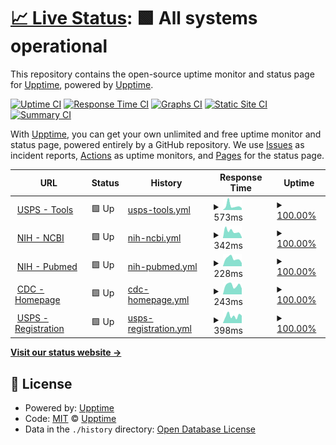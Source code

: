 # [📈 Live Status](https://dotgov-dev.github.io): <!--live status--> **🟩 All systems operational**

This repository contains the open-source uptime monitor and status page for [Upptime](https://upptime.js.org), powered by [Upptime](https://github.com/upptime/upptime).

[![Uptime CI](https://github.com/DotGov-Dev/govuptime/workflows/Uptime%20CI/badge.svg)](https://github.com/DotGov-Dev/govuptime/actions?query=workflow%3A%22Uptime+CI%22)
[![Response Time CI](https://github.com/DotGov-Dev/govuptime/workflows/Response%20Time%20CI/badge.svg)](https://github.com/DotGov-Dev/govuptime/actions?query=workflow%3A%22Response+Time+CI%22)
[![Graphs CI](https://github.com/DotGov-Dev/govuptime/workflows/Graphs%20CI/badge.svg)](https://github.com/DotGov-Dev/govuptime/actions?query=workflow%3A%22Graphs+CI%22)
[![Static Site CI](https://github.com/DotGov-Dev/govuptime/workflows/Static%20Site%20CI/badge.svg)](https://github.com/DotGov-Dev/govuptime/actions?query=workflow%3A%22Static+Site+CI%22)
[![Summary CI](https://github.com/DotGov-Dev/govuptime/workflows/Summary%20CI/badge.svg)](https://github.com/DotGov-Dev/govuptime/actions?query=workflow%3A%22Summary+CI%22)

With [Upptime](https://upptime.js.org), you can get your own unlimited and free uptime monitor and status page, powered entirely by a GitHub repository. We use [Issues](https://github.com/upptime/upptime/issues) as incident reports, [Actions](https://github.com/DotGov-Dev/govuptime/actions) as uptime monitors, and [Pages](https://dotgov-dev.github.io) for the status page.

<!--start: status pages-->
<!-- This summary is generated by Upptime (https://github.com/upptime/upptime) -->
<!-- Do not edit this manually, your changes will be overwritten -->
<!-- prettier-ignore -->
| URL | Status | History | Response Time | Uptime |
| --- | ------ | ------- | ------------- | ------ |
| <img alt="" src="https://icons.duckduckgo.com/ip3/tools.usps.com.ico" height="13"> [USPS - Tools](https://tools.usps.com) | 🟩 Up | [usps-tools.yml](https://github.com/DotGov-Dev/govuptime/commits/HEAD/history/usps-tools.yml) | <details><summary><img alt="Response time graph" src="./graphs/usps-tools/response-time-week.png" height="20"> 573ms</summary><br><a href="https://DotGov-Dev.github.io/govuptime/history/usps-tools"><img alt="Response time 577" src="https://img.shields.io/endpoint?url=https%3A%2F%2Fraw.githubusercontent.com%2FDotGov-Dev%2Fgovuptime%2FHEAD%2Fapi%2Fusps-tools%2Fresponse-time.json"></a><br><a href="https://DotGov-Dev.github.io/govuptime/history/usps-tools"><img alt="24-hour response time 260" src="https://img.shields.io/endpoint?url=https%3A%2F%2Fraw.githubusercontent.com%2FDotGov-Dev%2Fgovuptime%2FHEAD%2Fapi%2Fusps-tools%2Fresponse-time-day.json"></a><br><a href="https://DotGov-Dev.github.io/govuptime/history/usps-tools"><img alt="7-day response time 573" src="https://img.shields.io/endpoint?url=https%3A%2F%2Fraw.githubusercontent.com%2FDotGov-Dev%2Fgovuptime%2FHEAD%2Fapi%2Fusps-tools%2Fresponse-time-week.json"></a><br><a href="https://DotGov-Dev.github.io/govuptime/history/usps-tools"><img alt="30-day response time 380" src="https://img.shields.io/endpoint?url=https%3A%2F%2Fraw.githubusercontent.com%2FDotGov-Dev%2Fgovuptime%2FHEAD%2Fapi%2Fusps-tools%2Fresponse-time-month.json"></a><br><a href="https://DotGov-Dev.github.io/govuptime/history/usps-tools"><img alt="1-year response time 577" src="https://img.shields.io/endpoint?url=https%3A%2F%2Fraw.githubusercontent.com%2FDotGov-Dev%2Fgovuptime%2FHEAD%2Fapi%2Fusps-tools%2Fresponse-time-year.json"></a></details> | <details><summary><a href="https://DotGov-Dev.github.io/govuptime/history/usps-tools">100.00%</a></summary><a href="https://DotGov-Dev.github.io/govuptime/history/usps-tools"><img alt="All-time uptime 99.96%" src="https://img.shields.io/endpoint?url=https%3A%2F%2Fraw.githubusercontent.com%2FDotGov-Dev%2Fgovuptime%2FHEAD%2Fapi%2Fusps-tools%2Fuptime.json"></a><br><a href="https://DotGov-Dev.github.io/govuptime/history/usps-tools"><img alt="24-hour uptime 100.00%" src="https://img.shields.io/endpoint?url=https%3A%2F%2Fraw.githubusercontent.com%2FDotGov-Dev%2Fgovuptime%2FHEAD%2Fapi%2Fusps-tools%2Fuptime-day.json"></a><br><a href="https://DotGov-Dev.github.io/govuptime/history/usps-tools"><img alt="7-day uptime 100.00%" src="https://img.shields.io/endpoint?url=https%3A%2F%2Fraw.githubusercontent.com%2FDotGov-Dev%2Fgovuptime%2FHEAD%2Fapi%2Fusps-tools%2Fuptime-week.json"></a><br><a href="https://DotGov-Dev.github.io/govuptime/history/usps-tools"><img alt="30-day uptime 100.00%" src="https://img.shields.io/endpoint?url=https%3A%2F%2Fraw.githubusercontent.com%2FDotGov-Dev%2Fgovuptime%2FHEAD%2Fapi%2Fusps-tools%2Fuptime-month.json"></a><br><a href="https://DotGov-Dev.github.io/govuptime/history/usps-tools"><img alt="1-year uptime 99.96%" src="https://img.shields.io/endpoint?url=https%3A%2F%2Fraw.githubusercontent.com%2FDotGov-Dev%2Fgovuptime%2FHEAD%2Fapi%2Fusps-tools%2Fuptime-year.json"></a></details>
| <img alt="" src="https://icons.duckduckgo.com/ip3/ncbi.nlm.nih.gov.ico" height="13"> [NIH - NCBI](https://ncbi.nlm.nih.gov) | 🟩 Up | [nih-ncbi.yml](https://github.com/DotGov-Dev/govuptime/commits/HEAD/history/nih-ncbi.yml) | <details><summary><img alt="Response time graph" src="./graphs/nih-ncbi/response-time-week.png" height="20"> 342ms</summary><br><a href="https://DotGov-Dev.github.io/govuptime/history/nih-ncbi"><img alt="Response time 295" src="https://img.shields.io/endpoint?url=https%3A%2F%2Fraw.githubusercontent.com%2FDotGov-Dev%2Fgovuptime%2FHEAD%2Fapi%2Fnih-ncbi%2Fresponse-time.json"></a><br><a href="https://DotGov-Dev.github.io/govuptime/history/nih-ncbi"><img alt="24-hour response time 45" src="https://img.shields.io/endpoint?url=https%3A%2F%2Fraw.githubusercontent.com%2FDotGov-Dev%2Fgovuptime%2FHEAD%2Fapi%2Fnih-ncbi%2Fresponse-time-day.json"></a><br><a href="https://DotGov-Dev.github.io/govuptime/history/nih-ncbi"><img alt="7-day response time 342" src="https://img.shields.io/endpoint?url=https%3A%2F%2Fraw.githubusercontent.com%2FDotGov-Dev%2Fgovuptime%2FHEAD%2Fapi%2Fnih-ncbi%2Fresponse-time-week.json"></a><br><a href="https://DotGov-Dev.github.io/govuptime/history/nih-ncbi"><img alt="30-day response time 316" src="https://img.shields.io/endpoint?url=https%3A%2F%2Fraw.githubusercontent.com%2FDotGov-Dev%2Fgovuptime%2FHEAD%2Fapi%2Fnih-ncbi%2Fresponse-time-month.json"></a><br><a href="https://DotGov-Dev.github.io/govuptime/history/nih-ncbi"><img alt="1-year response time 295" src="https://img.shields.io/endpoint?url=https%3A%2F%2Fraw.githubusercontent.com%2FDotGov-Dev%2Fgovuptime%2FHEAD%2Fapi%2Fnih-ncbi%2Fresponse-time-year.json"></a></details> | <details><summary><a href="https://DotGov-Dev.github.io/govuptime/history/nih-ncbi">100.00%</a></summary><a href="https://DotGov-Dev.github.io/govuptime/history/nih-ncbi"><img alt="All-time uptime 99.96%" src="https://img.shields.io/endpoint?url=https%3A%2F%2Fraw.githubusercontent.com%2FDotGov-Dev%2Fgovuptime%2FHEAD%2Fapi%2Fnih-ncbi%2Fuptime.json"></a><br><a href="https://DotGov-Dev.github.io/govuptime/history/nih-ncbi"><img alt="24-hour uptime 100.00%" src="https://img.shields.io/endpoint?url=https%3A%2F%2Fraw.githubusercontent.com%2FDotGov-Dev%2Fgovuptime%2FHEAD%2Fapi%2Fnih-ncbi%2Fuptime-day.json"></a><br><a href="https://DotGov-Dev.github.io/govuptime/history/nih-ncbi"><img alt="7-day uptime 100.00%" src="https://img.shields.io/endpoint?url=https%3A%2F%2Fraw.githubusercontent.com%2FDotGov-Dev%2Fgovuptime%2FHEAD%2Fapi%2Fnih-ncbi%2Fuptime-week.json"></a><br><a href="https://DotGov-Dev.github.io/govuptime/history/nih-ncbi"><img alt="30-day uptime 99.96%" src="https://img.shields.io/endpoint?url=https%3A%2F%2Fraw.githubusercontent.com%2FDotGov-Dev%2Fgovuptime%2FHEAD%2Fapi%2Fnih-ncbi%2Fuptime-month.json"></a><br><a href="https://DotGov-Dev.github.io/govuptime/history/nih-ncbi"><img alt="1-year uptime 99.96%" src="https://img.shields.io/endpoint?url=https%3A%2F%2Fraw.githubusercontent.com%2FDotGov-Dev%2Fgovuptime%2FHEAD%2Fapi%2Fnih-ncbi%2Fuptime-year.json"></a></details>
| <img alt="" src="https://icons.duckduckgo.com/ip3/pubmed.ncbi.nlm.nih.gov.ico" height="13"> [NIH - Pubmed](https://pubmed.ncbi.nlm.nih.gov/) | 🟩 Up | [nih-pubmed.yml](https://github.com/DotGov-Dev/govuptime/commits/HEAD/history/nih-pubmed.yml) | <details><summary><img alt="Response time graph" src="./graphs/nih-pubmed/response-time-week.png" height="20"> 228ms</summary><br><a href="https://DotGov-Dev.github.io/govuptime/history/nih-pubmed"><img alt="Response time 241" src="https://img.shields.io/endpoint?url=https%3A%2F%2Fraw.githubusercontent.com%2FDotGov-Dev%2Fgovuptime%2FHEAD%2Fapi%2Fnih-pubmed%2Fresponse-time.json"></a><br><a href="https://DotGov-Dev.github.io/govuptime/history/nih-pubmed"><img alt="24-hour response time 97" src="https://img.shields.io/endpoint?url=https%3A%2F%2Fraw.githubusercontent.com%2FDotGov-Dev%2Fgovuptime%2FHEAD%2Fapi%2Fnih-pubmed%2Fresponse-time-day.json"></a><br><a href="https://DotGov-Dev.github.io/govuptime/history/nih-pubmed"><img alt="7-day response time 228" src="https://img.shields.io/endpoint?url=https%3A%2F%2Fraw.githubusercontent.com%2FDotGov-Dev%2Fgovuptime%2FHEAD%2Fapi%2Fnih-pubmed%2Fresponse-time-week.json"></a><br><a href="https://DotGov-Dev.github.io/govuptime/history/nih-pubmed"><img alt="30-day response time 210" src="https://img.shields.io/endpoint?url=https%3A%2F%2Fraw.githubusercontent.com%2FDotGov-Dev%2Fgovuptime%2FHEAD%2Fapi%2Fnih-pubmed%2Fresponse-time-month.json"></a><br><a href="https://DotGov-Dev.github.io/govuptime/history/nih-pubmed"><img alt="1-year response time 241" src="https://img.shields.io/endpoint?url=https%3A%2F%2Fraw.githubusercontent.com%2FDotGov-Dev%2Fgovuptime%2FHEAD%2Fapi%2Fnih-pubmed%2Fresponse-time-year.json"></a></details> | <details><summary><a href="https://DotGov-Dev.github.io/govuptime/history/nih-pubmed">100.00%</a></summary><a href="https://DotGov-Dev.github.io/govuptime/history/nih-pubmed"><img alt="All-time uptime 99.97%" src="https://img.shields.io/endpoint?url=https%3A%2F%2Fraw.githubusercontent.com%2FDotGov-Dev%2Fgovuptime%2FHEAD%2Fapi%2Fnih-pubmed%2Fuptime.json"></a><br><a href="https://DotGov-Dev.github.io/govuptime/history/nih-pubmed"><img alt="24-hour uptime 100.00%" src="https://img.shields.io/endpoint?url=https%3A%2F%2Fraw.githubusercontent.com%2FDotGov-Dev%2Fgovuptime%2FHEAD%2Fapi%2Fnih-pubmed%2Fuptime-day.json"></a><br><a href="https://DotGov-Dev.github.io/govuptime/history/nih-pubmed"><img alt="7-day uptime 100.00%" src="https://img.shields.io/endpoint?url=https%3A%2F%2Fraw.githubusercontent.com%2FDotGov-Dev%2Fgovuptime%2FHEAD%2Fapi%2Fnih-pubmed%2Fuptime-week.json"></a><br><a href="https://DotGov-Dev.github.io/govuptime/history/nih-pubmed"><img alt="30-day uptime 100.00%" src="https://img.shields.io/endpoint?url=https%3A%2F%2Fraw.githubusercontent.com%2FDotGov-Dev%2Fgovuptime%2FHEAD%2Fapi%2Fnih-pubmed%2Fuptime-month.json"></a><br><a href="https://DotGov-Dev.github.io/govuptime/history/nih-pubmed"><img alt="1-year uptime 99.97%" src="https://img.shields.io/endpoint?url=https%3A%2F%2Fraw.githubusercontent.com%2FDotGov-Dev%2Fgovuptime%2FHEAD%2Fapi%2Fnih-pubmed%2Fuptime-year.json"></a></details>
| <img alt="" src="https://icons.duckduckgo.com/ip3/www.cdc.gov.ico" height="13"> [CDC - Homepage](https://www.cdc.gov/) | 🟩 Up | [cdc-homepage.yml](https://github.com/DotGov-Dev/govuptime/commits/HEAD/history/cdc-homepage.yml) | <details><summary><img alt="Response time graph" src="./graphs/cdc-homepage/response-time-week.png" height="20"> 243ms</summary><br><a href="https://DotGov-Dev.github.io/govuptime/history/cdc-homepage"><img alt="Response time 436" src="https://img.shields.io/endpoint?url=https%3A%2F%2Fraw.githubusercontent.com%2FDotGov-Dev%2Fgovuptime%2FHEAD%2Fapi%2Fcdc-homepage%2Fresponse-time.json"></a><br><a href="https://DotGov-Dev.github.io/govuptime/history/cdc-homepage"><img alt="24-hour response time 159" src="https://img.shields.io/endpoint?url=https%3A%2F%2Fraw.githubusercontent.com%2FDotGov-Dev%2Fgovuptime%2FHEAD%2Fapi%2Fcdc-homepage%2Fresponse-time-day.json"></a><br><a href="https://DotGov-Dev.github.io/govuptime/history/cdc-homepage"><img alt="7-day response time 243" src="https://img.shields.io/endpoint?url=https%3A%2F%2Fraw.githubusercontent.com%2FDotGov-Dev%2Fgovuptime%2FHEAD%2Fapi%2Fcdc-homepage%2Fresponse-time-week.json"></a><br><a href="https://DotGov-Dev.github.io/govuptime/history/cdc-homepage"><img alt="30-day response time 432" src="https://img.shields.io/endpoint?url=https%3A%2F%2Fraw.githubusercontent.com%2FDotGov-Dev%2Fgovuptime%2FHEAD%2Fapi%2Fcdc-homepage%2Fresponse-time-month.json"></a><br><a href="https://DotGov-Dev.github.io/govuptime/history/cdc-homepage"><img alt="1-year response time 436" src="https://img.shields.io/endpoint?url=https%3A%2F%2Fraw.githubusercontent.com%2FDotGov-Dev%2Fgovuptime%2FHEAD%2Fapi%2Fcdc-homepage%2Fresponse-time-year.json"></a></details> | <details><summary><a href="https://DotGov-Dev.github.io/govuptime/history/cdc-homepage">100.00%</a></summary><a href="https://DotGov-Dev.github.io/govuptime/history/cdc-homepage"><img alt="All-time uptime 99.98%" src="https://img.shields.io/endpoint?url=https%3A%2F%2Fraw.githubusercontent.com%2FDotGov-Dev%2Fgovuptime%2FHEAD%2Fapi%2Fcdc-homepage%2Fuptime.json"></a><br><a href="https://DotGov-Dev.github.io/govuptime/history/cdc-homepage"><img alt="24-hour uptime 100.00%" src="https://img.shields.io/endpoint?url=https%3A%2F%2Fraw.githubusercontent.com%2FDotGov-Dev%2Fgovuptime%2FHEAD%2Fapi%2Fcdc-homepage%2Fuptime-day.json"></a><br><a href="https://DotGov-Dev.github.io/govuptime/history/cdc-homepage"><img alt="7-day uptime 100.00%" src="https://img.shields.io/endpoint?url=https%3A%2F%2Fraw.githubusercontent.com%2FDotGov-Dev%2Fgovuptime%2FHEAD%2Fapi%2Fcdc-homepage%2Fuptime-week.json"></a><br><a href="https://DotGov-Dev.github.io/govuptime/history/cdc-homepage"><img alt="30-day uptime 100.00%" src="https://img.shields.io/endpoint?url=https%3A%2F%2Fraw.githubusercontent.com%2FDotGov-Dev%2Fgovuptime%2FHEAD%2Fapi%2Fcdc-homepage%2Fuptime-month.json"></a><br><a href="https://DotGov-Dev.github.io/govuptime/history/cdc-homepage"><img alt="1-year uptime 99.98%" src="https://img.shields.io/endpoint?url=https%3A%2F%2Fraw.githubusercontent.com%2FDotGov-Dev%2Fgovuptime%2FHEAD%2Fapi%2Fcdc-homepage%2Fuptime-year.json"></a></details>
| <img alt="" src="https://icons.duckduckgo.com/ip3/reg.usps.com.ico" height="13"> [USPS - Registration](https://reg.usps.com/) | 🟩 Up | [usps-registration.yml](https://github.com/DotGov-Dev/govuptime/commits/HEAD/history/usps-registration.yml) | <details><summary><img alt="Response time graph" src="./graphs/usps-registration/response-time-week.png" height="20"> 398ms</summary><br><a href="https://DotGov-Dev.github.io/govuptime/history/usps-registration"><img alt="Response time 273" src="https://img.shields.io/endpoint?url=https%3A%2F%2Fraw.githubusercontent.com%2FDotGov-Dev%2Fgovuptime%2FHEAD%2Fapi%2Fusps-registration%2Fresponse-time.json"></a><br><a href="https://DotGov-Dev.github.io/govuptime/history/usps-registration"><img alt="24-hour response time 410" src="https://img.shields.io/endpoint?url=https%3A%2F%2Fraw.githubusercontent.com%2FDotGov-Dev%2Fgovuptime%2FHEAD%2Fapi%2Fusps-registration%2Fresponse-time-day.json"></a><br><a href="https://DotGov-Dev.github.io/govuptime/history/usps-registration"><img alt="7-day response time 398" src="https://img.shields.io/endpoint?url=https%3A%2F%2Fraw.githubusercontent.com%2FDotGov-Dev%2Fgovuptime%2FHEAD%2Fapi%2Fusps-registration%2Fresponse-time-week.json"></a><br><a href="https://DotGov-Dev.github.io/govuptime/history/usps-registration"><img alt="30-day response time 280" src="https://img.shields.io/endpoint?url=https%3A%2F%2Fraw.githubusercontent.com%2FDotGov-Dev%2Fgovuptime%2FHEAD%2Fapi%2Fusps-registration%2Fresponse-time-month.json"></a><br><a href="https://DotGov-Dev.github.io/govuptime/history/usps-registration"><img alt="1-year response time 273" src="https://img.shields.io/endpoint?url=https%3A%2F%2Fraw.githubusercontent.com%2FDotGov-Dev%2Fgovuptime%2FHEAD%2Fapi%2Fusps-registration%2Fresponse-time-year.json"></a></details> | <details><summary><a href="https://DotGov-Dev.github.io/govuptime/history/usps-registration">100.00%</a></summary><a href="https://DotGov-Dev.github.io/govuptime/history/usps-registration"><img alt="All-time uptime 99.98%" src="https://img.shields.io/endpoint?url=https%3A%2F%2Fraw.githubusercontent.com%2FDotGov-Dev%2Fgovuptime%2FHEAD%2Fapi%2Fusps-registration%2Fuptime.json"></a><br><a href="https://DotGov-Dev.github.io/govuptime/history/usps-registration"><img alt="24-hour uptime 100.00%" src="https://img.shields.io/endpoint?url=https%3A%2F%2Fraw.githubusercontent.com%2FDotGov-Dev%2Fgovuptime%2FHEAD%2Fapi%2Fusps-registration%2Fuptime-day.json"></a><br><a href="https://DotGov-Dev.github.io/govuptime/history/usps-registration"><img alt="7-day uptime 100.00%" src="https://img.shields.io/endpoint?url=https%3A%2F%2Fraw.githubusercontent.com%2FDotGov-Dev%2Fgovuptime%2FHEAD%2Fapi%2Fusps-registration%2Fuptime-week.json"></a><br><a href="https://DotGov-Dev.github.io/govuptime/history/usps-registration"><img alt="30-day uptime 100.00%" src="https://img.shields.io/endpoint?url=https%3A%2F%2Fraw.githubusercontent.com%2FDotGov-Dev%2Fgovuptime%2FHEAD%2Fapi%2Fusps-registration%2Fuptime-month.json"></a><br><a href="https://DotGov-Dev.github.io/govuptime/history/usps-registration"><img alt="1-year uptime 99.98%" src="https://img.shields.io/endpoint?url=https%3A%2F%2Fraw.githubusercontent.com%2FDotGov-Dev%2Fgovuptime%2FHEAD%2Fapi%2Fusps-registration%2Fuptime-year.json"></a></details>

<!--end: status pages-->

[**Visit our status website →**](https://dotgov-dev.github.io)

## 📄 License

- Powered by: [Upptime](https://github.com/upptime/upptime)
- Code: [MIT](./LICENSE) © [Upptime](https://upptime.js.org)
- Data in the `./history` directory: [Open Database License](https://opendatacommons.org/licenses/odbl/1-0/)
